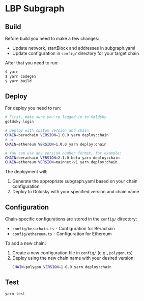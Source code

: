 # LBP Subgraph

## Build

Before build you need to make a few changes:

- Update network, startBlock and addresses in subgraph.yaml
- Update configuration in `config/` directory for your target chain

After that you need to run:

```bash
$ yarn
$ yarn codegen
$ yarn build
```

## Deploy

For deploy you need to run:

```bash
# First, make sure you're logged in to Goldsky
goldsky login

# Deploy with custom version and chain
CHAIN=berachain VERSION=1.0.0 yarn deploy:chain
# or
CHAIN=ethereum VERSION=1.0.0 yarn deploy:chain

# You can use any version number format, for example:
CHAIN=berachain VERSION=2.1.0-beta yarn deploy:chain
CHAIN=ethereum VERSION=mainnet-v1 yarn deploy:chain
```

The deployment will:

1. Generate the appropriate subgraph.yaml based on your chain configuration
2. Deploy to Goldsky with your specified version and chain name

## Configuration

Chain-specific configurations are stored in the `config/` directory:

- `config/berachain.ts` - Configuration for Berachain
- `config/ethereum.ts` - Configuration for Ethereum

To add a new chain:

1. Create a new configuration file in `config/` (e.g., `polygon.ts`)
2. Deploy using the new chain name with your desired version:
   ```bash
   CHAIN=polygon VERSION=1.0.0 yarn deploy:chain
   ```

## Test

```bash
yarn test
```
